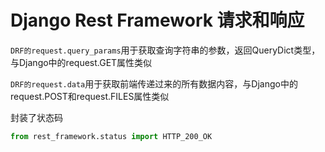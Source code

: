 # Django Rest Framework 请求和响应

`DRF的request.query_params`用于获取查询字符串的参数，返回QueryDict类型，与Django中的request.GET属性类似

`DRF的request.data`用于获取前端传递过来的所有数据内容，与Django中的request.POST和request.FILES属性类似

封装了状态码
```Python
from rest_framework.status import HTTP_200_OK
```
